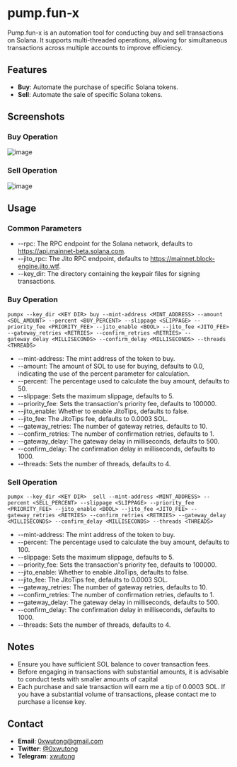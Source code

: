 # pump.fun-x
Pump.fun-x is an automation tool for conducting buy and sell transactions on Solana. It supports multi-threaded operations, allowing for simultaneous transactions across multiple accounts to improve efficiency.

## Features
- **Buy**: Automate the purchase of specific Solana tokens.
- **Sell**: Automate the sale of specific Solana tokens.

## Screenshots

### Buy Operation

![image](https://github.com/by2/pump.fun-x/screenshots/buy.png)

### Sell Operation

![image](https://github.com/by2/pump.fun-x/screenshots/sell.png)

## Usage

### Common Parameters
- --rpc: The RPC endpoint for the Solana network, defaults to https://api.mainnet-beta.solana.com.
- --jito_rpc: The Jito RPC endpoint, defaults to https://mainnet.block-engine.jito.wtf.
- --key_dir: The directory containing the keypair files for signing transactions.

### Buy Operation
```
pumpx --key_dir <KEY DIR> buy --mint-address <MINT_ADDRESS> --amount <SOL_AMOUNT> --percent <BUY_PERCENT> --slippage <SLIPPAGE> --priority_fee <PRIORITY_FEE> --jito_enable <BOOL> --jito_fee <JITO_FEE> --gateway_retries <RETRIES> --confirm_retries <RETRIES> --gateway_delay <MILLISECONDS> --confirm_delay <MILLISECONDS> --threads <THREADS>
```

- --mint-address: The mint address of the token to buy.
- --amount: The amount of SOL to use for buying, defaults to 0.0, indicating the use of the percent parameter for calculation.
- --percent: The percentage used to calculate the buy amount, defaults to 50.
- --slippage: Sets the maximum slippage, defaults to 5.
- --priority_fee: Sets the transaction's priority fee, defaults to 100000.
- --jito_enable: Whether to enable JitoTips, defaults to false.
- --jito_fee: The JitoTips fee, defaults to 0.0003 SOL.
- --gateway_retries: The number of gateway retries, defaults to 10.
- --confirm_retries: The number of confirmation retries, defaults to 1.
- --gateway_delay: The gateway delay in milliseconds, defaults to 500.
- --confirm_delay: The confirmation delay in milliseconds, defaults to 1000.
- --threads: Sets the number of threads, defaults to 4.

### Sell Operation
```
pumpx --key_dir <KEY DIR>  sell --mint-address <MINT_ADDRESS> --percent <SELL_PERCENT> --slippage <SLIPPAGE> --priority_fee <PRIORITY_FEE> --jito_enable <BOOL> --jito_fee <JITO_FEE> --gateway_retries <RETRIES> --confirm_retries <RETRIES> --gateway_delay <MILLISECONDS> --confirm_delay <MILLISECONDS> --threads <THREADS>
```

- --mint-address: The mint address of the token to buy.
- --percent: The percentage used to calculate the buy amount, defaults to 100.
- --slippage: Sets the maximum slippage, defaults to 5.
- --priority_fee: Sets the transaction's priority fee, defaults to 100000.
- --jito_enable: Whether to enable JitoTips, defaults to false.
- --jito_fee: The JitoTips fee, defaults to 0.0003 SOL.
- --gateway_retries: The number of gateway retries, defaults to 10.
- --confirm_retries: The number of confirmation retries, defaults to 1.
- --gateway_delay: The gateway delay in milliseconds, defaults to 500.
- --confirm_delay: The confirmation delay in milliseconds, defaults to 1000.
- --threads: Sets the number of threads, defaults to 4.

## Notes
- Ensure you have sufficient SOL balance to cover transaction fees.
- Before engaging in transactions with substantial amounts, it is advisable to conduct tests with smaller amounts of capital
- Each purchase and sale transaction will earn me a tip of 0.0003 SOL. If you have a substantial volume of transactions, please contact me to purchase a license key.

## Contact

- **Email**: [0xwutong@gmail.com](mailto:0xwutong@gmail.com)
- **Twitter**: [@0xwutong](https://twitter.com/0xwutong)
- **Telegram**: [xwutong](https://t.me/xwutong)

